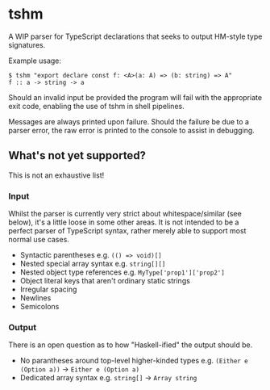 # tshm

A WIP parser for TypeScript declarations that seeks to output HM-style type signatures.

Example usage:

```
$ tshm "export declare const f: <A>(a: A) => (b: string) => A"
f :: a -> string -> a
```

Should an invalid input be provided the program will fail with the appropriate exit code, enabling the use of tshm in shell pipelines.

Messages are always printed upon failure. Should the failure be due to a parser error, the raw error is printed to the console to assist in debugging.

## What's not yet supported?

This is not an exhaustive list!

### Input

Whilst the parser is currently very strict about whitespace/similar (see below), it's a little loose in some other areas. It is not intended to be a perfect parser of TypeScript syntax, rather merely able to support most normal use cases.

- Syntactic parentheses e.g. `(() => void)[]`
- Nested special array syntax e.g. `string[][]`
- Nested object type references e.g. `MyType['prop1']['prop2']`
- Object literal keys that aren't ordinary static strings
- Irregular spacing
- Newlines
- Semicolons

### Output

There is an open question as to how "Haskell-ified" the output should be.

- No parantheses around top-level higher-kinded types e.g. `(Either e (Option a))` -> `Either e (Option a)`
- Dedicated array syntax e.g. `string[]` -> `Array string`

